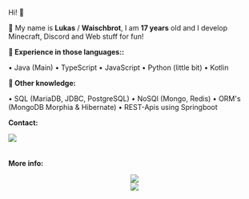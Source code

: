 Hi! 👋

:bust_in_silhouette: My name is **Lukas** / **Waischbrot**, I am **17 years** old and I develop Minecraft, Discord and Web stuff for fun!

<p>
  <b>
    🚀 Experience in those languages::
  </b>
</p>
• Java (Main)
• TypeScript
• JavaScript
• Python (little bit)
• Kotlin

<p>
  <b>
    📜 Other knowledge:
  </b>
</p>
• SQL (MariaDB, JDBC, PostgreSQL)
• NoSQl (Mongo, Redis)
• ORM's (MongoDB Morphia & Hibernate)
• REST-Apis using Springboot

<div>
<p>
  <b>
    Contact:
  </b>
</p>

  <a href="mailto:waischbrot@quantentunnel.de">
      <img align="center" src="https://img.shields.io/badge/waischbrot@quantentunnel.de-0A0A0A?style=for-the-badge&logo=microsoft-outlook&logoColor=white">
    </a>
</div>
ﾠ
<p>
  <b>
    More info:
  </b>
</p>

<div align="center">
  <a href="https://github.com/Waischbrot">
    <img src="https://komarev.com/ghpvc/?username=Waischbrot&style=for-the-badge">
  </a>
</div>

<div align="center">
  <a href="https://github.com/Waischbrot">
    <img align="center" src="https://github-readme-stats.vercel.app/api?username=Waischbrot&repo=Waischbrot&count_private=true&include_all_commits=true&show_icons=true&theme=midnight-purple&card_width=1080">
  </a>
</div>

